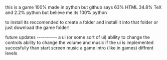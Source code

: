this is a game 100% made in python but github says 63% HTML 34.8% TeX and 2.2% python but believe me its 100% python


to install its reccomended to create a folder and install it into that folder
or just download the game folder!

future updates ----------
a ui (or some sort of ui) 
ability to change the controls 
ability to change the volume and music
if the ui is implemented succesfully than start screen music
a game intro (like in games)
diffrent levels
